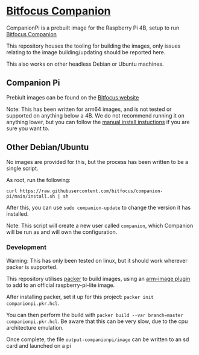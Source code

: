 # [Bitfocus Companion](https://bitfocus.io/companion)

CompanionPi is a prebuilt image for the Raspberry Pi 4B, setup to run [Bitfocus Companion](https://github.com/bitfocus/companion)

This repository houses the tooling for building the images, only issues relating to the image building/updating should be reported here.

This also works on other headless Debian or Ubuntu machines.
## Companion Pi

Prebiult images can be found on the [Bitfocus website](https://bitfocus.io/companion)

Note: This has been written for arm64 images, and is not tested or supported on anything below a 4B. We do not recommend running it on anything lower, but you can follow the [manual install instuctions](https://github.com/bitfocus/companion/wiki/Installation) if you are sure you want to.

## Other Debian/Ubuntu

No images are provided for this, but the process has been written to be a single script.

As root, run the following:
```
curl https://raw.githubusercontent.com/bitfocus/companion-pi/main/install.sh | sh
```

After this, you can use `sudo companion-update` to change the version it has installed.

Note: This script will create a new user called `companion`, which Companion will be run as and will own the configuration.

### Development

Warning: This has only been tested on linux, but it should work wherever packer is supported.

This repository utilises [packer](https://www.packer.io/) to build images, using an [arm-image plugin](https://github.com/solo-io/packer-plugin-arm-image) to add to an official raspberry-pi-lite image.

After installing packer, set it up for this project: `packer init companionpi.pkr.hcl`.

You can then perform the build with `packer build --var branch=master companionpi.pkr.hcl`. Be aware that this can be very slow, due to the cpu architecture emulation.

Once complete, the file `output-companionpi/image` can be written to an sd card and launched on a pi
